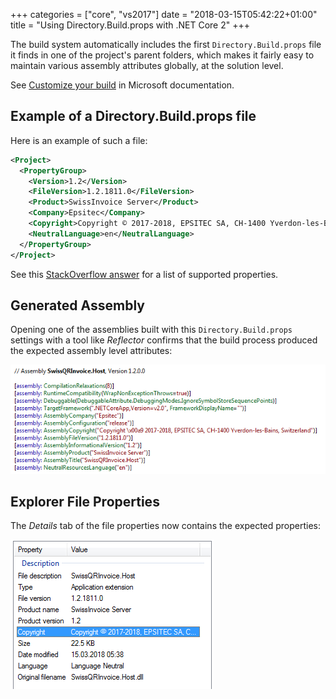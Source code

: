 +++
categories = ["core", "vs2017"]
date = "2018-03-15T05:42:22+01:00"
title = "Using Directory.Build.props with .NET Core 2"
+++

The build system automatically includes the first `Directory.Build.props` file it finds in one of the project's parent folders, which makes it fairly easy to maintain various assembly attributes globally, at the solution level.

See [Customize your build](https://docs.microsoft.com/en-us/visualstudio/msbuild/customize-your-build) in Microsoft documentation.

## Example of a Directory.Build.props file

Here is an example of such a file:

```xml
<Project>
  <PropertyGroup>
    <Version>1.2</Version>
    <FileVersion>1.2.1811.0</FileVersion>
    <Product>SwissInvoice Server</Product>
    <Company>Epsitec</Company>
    <Copyright>Copyright © 2017-2018, EPSITEC SA, CH-1400 Yverdon-les-Bains, Switzerland</Copyright>
    <NeutralLanguage>en</NeutralLanguage>
  </PropertyGroup>
</Project>
```

See this [StackOverflow answer](https://stackoverflow.com/a/42143079/4597) for a list of supported properties.

## Generated Assembly

Opening one of the assemblies built with this `Directory.Build.props` settings with a tool like _Reflector_ confirms that the build process produced the expected assembly level attributes:

![assembly: attributes in Reflector](reflector-assembly-info.png)

## Explorer File Properties

The _Details_ tab of the file properties now contains the expected properties:

![Explorer File Properties](explorer-assembly-details.png)
